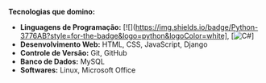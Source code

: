 **Tecnologias que domino:**

* **Linguagens de Programação:** [![](https://img.shields.io/badge/Python-3776AB?style=for-the-badge&logo=python&logoColor=white], [![C#](https://img.shields.io/badge/C%23-239120?style=for-the-badge&logo=c-sharp&logoColor=white)]
* **Desenvolvimento Web:** HTML, CSS, JavaScript, Django
* **Controle de Versão:** Git, GitHub
* **Banco de Dados:** MySQL
* **Softwares:** Linux, Microsoft Office
